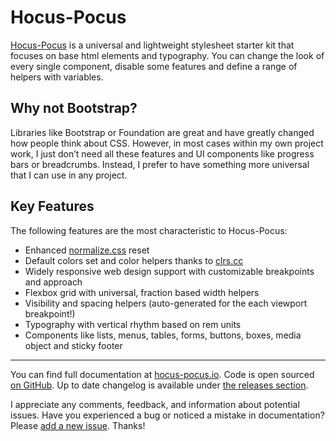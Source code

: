 # Hocus-Pocus

[Hocus-Pocus](https://hocus-pocus.io) is a universal and lightweight stylesheet
starter kit that focuses on base html elements and typography. You can change
the look of every single component, disable some features and define a range
of helpers with variables.

## Why not Bootstrap?

 Libraries like Bootstrap or Foundation are great and have greatly changed how
 people think about CSS. However, in most cases within my own project work, I
 just don’t need all these features and UI components like progress bars or
 breadcrumbs. Instead, I prefer to have something more universal that I can use
 in any project.

## Key Features

The following features are the most characteristic to Hocus-Pocus:

* Enhanced [normalize.css](https://github.com/necolas/normalize.css) reset
* Default colors set and color helpers thanks to [clrs.cc](http://clrs.cc)
* Widely responsive web design support with customizable breakpoints and approach
* Flexbox grid with universal, fraction based width helpers
* Visibility and spacing helpers (auto-generated for the each viewport breakpoint!)
* Typography with vertical rhythm based on rem units
* Components like lists, menus, tables, forms, buttons, boxes, media object and sticky footer

* * *

You can find full documentation at [hocus-pocus.io](http://hocus-pocus.io).
Code is open sourced [on GitHub](https://github.com/bkzl/hocus-pocus/).
Up to date changelog is available under [the releases
section](https://github.com/bkzl/hocus-pocus/releases).

I appreciate any comments, feedback, and information about potential issues.
Have you experienced a bug or noticed a mistake in documentation?
Please [add a new issue](https://github.com/bkzl/hocus-pocus/issues). Thanks!
